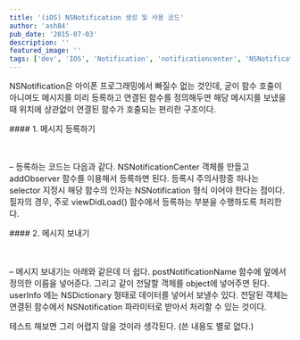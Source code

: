 ```yaml
---
title: '(iOS) NSNotification 생성 및 사용 코드'
author: 'ash84'
pub_date: '2015-07-03'
description: ''
featured_image: ''
tags: ['dev', 'IOS', 'Notification', 'notificationcenter', 'NSNotification', 'NSNotificationCenter', 'postNotificationName', '알림']
---
```



<span style="font-size: 11pt;">NSNotification은 아이폰 프로그래밍에서 빠질수 없는 것인데, 굳이 함수 호출이 아니여도 메시지를 미리 등록하고 연결된 함수를 정의해두면 해당 메시지를 보냈을때 위치에 상관없이 연결된 함수가 호출되는 편리한 구조이다. </span>

<span style="font-size: 11pt;">  
#### 1. 메시지 등록하기

 

</span>

<span style="font-size: 11pt;">– 등록하는 코드는 다음과 같다. NSNotificationCenter 객체를 만들고 addObserver 함수를 이용해서 등록하면 된다. 등록시 주의사항중 하나는 selector 지정시 해당 함수의 인자는 NSNotification 형식 이어야 한다는 점이다. 필자의 경우, 주로 viewDidLoad() 함수에서 등록하는 부분을 수행하도록 처리한다. </span>

<script src="https://gist.github.com/AhnSeongHyun/5444248.js"></script>

<span style="font-size: 11pt;">  
#### 2. 메시지 보내기

 

</span>

<span style="font-size: 11pt;">– 메시지 보내기는 아래와 같은데 더 쉽다. postNotificationName 함수에 앞에서 정의한 이름을 넣어준다. 그리고 같이 전달할 객체를 object에 넣어주면 된다. userInfo 에는 NSDictionary 형태로 데이터를 넣어서 보낼수 있다. 전달된 객체는 연결된 함수에서 NSNotification 파라미터로 받아서 처리할 수 있는 것이다. </span>

<script src="https://gist.github.com/AhnSeongHyun/5444277.js"></script>

<span style="font-size: 11pt;">테스트 해보면 그리 어렵지 않을 것이라 생각된다. (쓴 내용도 별로 없다.) </span>



